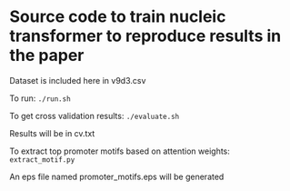 # Source code to train nucleic transformer to reproduce results in the paper

Dataset is included here in v9d3.csv

To run: 
```./run.sh```

To get cross validation results: 
```./evaluate.sh```

Results will be in cv.txt

To extract top promoter motifs based on attention weights:
```extract_motif.py```

An eps file named promoter_motifs.eps will be generated
